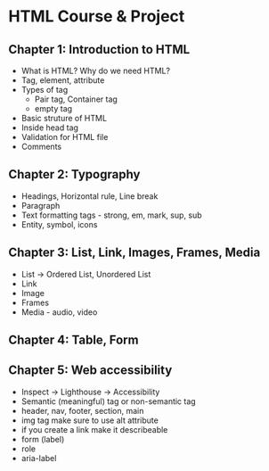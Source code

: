 # HTML Course & Project

## Chapter 1: Introduction to HTML

- What is HTML? Why do we need HTML?
- Tag, element, attribute
- Types of tag
  - Pair tag, Container tag
  - empty tag
- Basic struture of HTML
- Inside head tag
- Validation for HTML file
- Comments

## Chapter 2: Typography

- Headings, Horizontal rule, Line break
- Paragraph
- Text formatting tags - strong, em, mark, sup, sub
- Entity, symbol, icons

## Chapter 3: List, Link, Images, Frames, Media

- List -> Ordered List, Unordered List
- Link
- Image
- Frames
- Media  - audio, video

## Chapter 4: Table, Form
## Chapter 5: Web accessibility
- Inspect -> Lighthouse -> Accessibility
- Semantic (meaningful) tag or non-semantic tag
 - header, nav, footer, section, main
- img tag make sure to use alt attribute
- if you create a link make it describeable
- form (label)
- role
- aria-label
